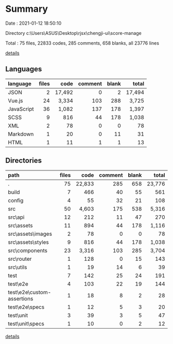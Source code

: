 # Summary

Date : 2021-01-12 18:50:10

Directory c:\Users\ASUS\Desktop\rjsx\chengji-ui\score-manage

Total : 75 files,  22833 codes, 285 comments, 658 blanks, all 23776 lines

[details](details.md)

## Languages
| language | files | code | comment | blank | total |
| :--- | ---: | ---: | ---: | ---: | ---: |
| JSON | 2 | 17,492 | 0 | 2 | 17,494 |
| Vue.js | 24 | 3,334 | 103 | 288 | 3,725 |
| JavaScript | 36 | 1,082 | 137 | 178 | 1,397 |
| SCSS | 9 | 816 | 44 | 178 | 1,038 |
| XML | 2 | 78 | 0 | 0 | 78 |
| Markdown | 1 | 20 | 0 | 11 | 31 |
| HTML | 1 | 11 | 1 | 1 | 13 |

## Directories
| path | files | code | comment | blank | total |
| :--- | ---: | ---: | ---: | ---: | ---: |
| . | 75 | 22,833 | 285 | 658 | 23,776 |
| build | 7 | 466 | 40 | 55 | 561 |
| config | 4 | 55 | 32 | 21 | 108 |
| src | 50 | 4,603 | 175 | 538 | 5,316 |
| src\api | 12 | 212 | 11 | 47 | 270 |
| src\assets | 11 | 894 | 44 | 178 | 1,116 |
| src\assets\images | 2 | 78 | 0 | 0 | 78 |
| src\assets\styles | 9 | 816 | 44 | 178 | 1,038 |
| src\components | 23 | 3,316 | 103 | 285 | 3,704 |
| src\router | 1 | 128 | 0 | 15 | 143 |
| src\utils | 1 | 19 | 14 | 6 | 39 |
| test | 7 | 142 | 25 | 24 | 191 |
| test\e2e | 4 | 103 | 22 | 19 | 144 |
| test\e2e\custom-assertions | 1 | 18 | 8 | 2 | 28 |
| test\e2e\specs | 1 | 12 | 5 | 3 | 20 |
| test\unit | 3 | 39 | 3 | 5 | 47 |
| test\unit\specs | 1 | 10 | 0 | 2 | 12 |

[details](details.md)
